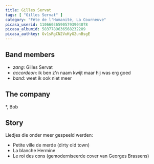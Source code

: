 ```yaml
---
title: Gilles Servat
tags: [ "Gilles Servat" ]
category: "Fête de l'Humanité, La Courneuve"
picasa_userid: 110660365905793904078
picasa_albumid: 5837789636568232289
picasa_authkey: Gv1sRgCN2VuKyG2unBsgE
---
```

Band members
------------
* _zang_: Gilles Servat
* _accordeon_: ik ben z'n naam kwijt maar hij was erg goed
* _band_: weet ik ook niet meer

The company
-----------
*, Bob

Story
-----
Liedjes die onder meer gespeeld werden:

* Petite ville de merde (dirty old town)
* La blanche Hermine
* Le roi des cons (gemoderniseerde cover van Georges Brassens)
